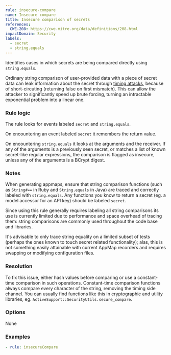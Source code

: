 ```yaml
---
rule: insecure-compare
name: Insecure compare
title: Insecure comparison of secrets
references:
  CWE-208: https://cwe.mitre.org/data/definitions/208.html
impactDomain: Security
labels:
  - secret
  - string.equals
---
```


Identifies cases in which secrets are being compared directly using `string.equals`.

Ordinary string comparison of user-provided data with a piece of secret data can leak information
about the secret through [timing attacks](https://en.wikipedia.org/wiki/Timing_attack), because of
short-circuting (returning false on first mismatch). This can allow the attacker to significantly
speed up brute forcing, turning an intractable exponential problem into a linear one.

### Rule logic

The rule looks for events labeled `secret` and `string.equals`.

On encountering an event labeled `secret` it remembers the return value.

On encountering `string.equals` it looks at the arguments and the receiver. If any of the arguments
is a previously seen secret, or matches a list of known secret-like regular expressions, the
comparison is flagged as insecure, unless any of the arguments is a BCrypt digest.

### Notes

When generating appmaps, ensure that string comparison functions (such as `String#==` in Ruby and
`String.equals` in Java) are traced and correctly labeled with `string.equals`. Any functions you
know to return a secret (eg. a model accessor for an API key) should be labeled `secret`.

Since using this rule generally requires labeling all string comparisons its use is currently
limited due to performance and space overhead of tracing them: string comparisons are commonly used
throughout the code base and libraries.

It's advisable to only trace string equality on a limited subset of tests (perhaps the ones known to
touch secret related functionality); alas, this is not something easily attainable with current
AppMap recorders and requires swapping or modifying configuration files.

### Resolution

To fix this issue, either hash values before comparing or use a constant-time comparison in such
operations. Constant-time comparison functions always compare every character of the string,
removing the timing side channel. You can usually find functions like this in cryptographic and
utility libraries, eg. `ActiveSupport::SecurityUtils.secure_compare`.

### Options

None

### Examples

```yaml
- rule: insecureCompare
```
